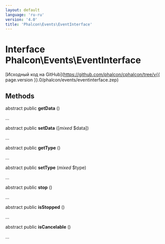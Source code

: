 ```yaml
---
layout: default
language: 'ru-ru'
version: '4.0'
title: 'Phalcon\Events\EventInterface'
---
```


# Interface **Phalcon\Events\EventInterface**

[Исходный код на GitHub](https://github.com/phalcon/cphalcon/tree/v{{ page.version }}.0/phalcon/events/eventinterface.zep)

## Methods

abstract public **getData** ()

...

abstract public **setData** ([*mixed* $data])

...

abstract public **getType** ()

...

abstract public **setType** (*mixed* $type)

...

abstract public **stop** ()

...

abstract public **isStopped** ()

...

abstract public **isCancelable** ()

...